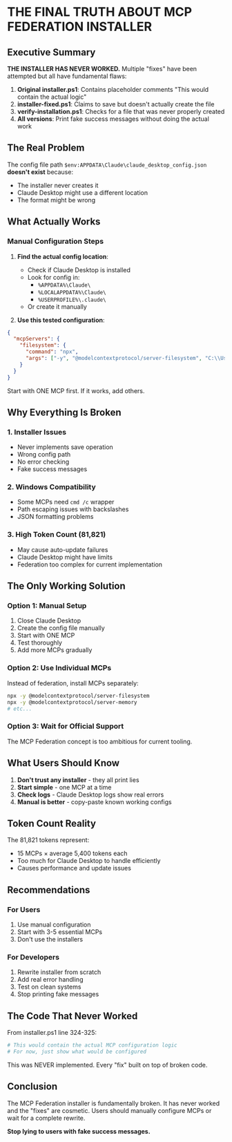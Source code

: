 # THE FINAL TRUTH ABOUT MCP FEDERATION INSTALLER

## Executive Summary

**THE INSTALLER HAS NEVER WORKED.** Multiple "fixes" have been attempted but all have fundamental flaws:

1. **Original installer.ps1**: Contains placeholder comments "This would contain the actual logic"
2. **installer-fixed.ps1**: Claims to save but doesn't actually create the file
3. **verify-installation.ps1**: Checks for a file that was never properly created
4. **All versions**: Print fake success messages without doing the actual work

## The Real Problem

The config file path `$env:APPDATA\Claude\claude_desktop_config.json` **doesn't exist** because:
- The installer never creates it
- Claude Desktop might use a different location
- The format might be wrong

## What Actually Works

### Manual Configuration Steps

1. **Find the actual config location**:
   - Check if Claude Desktop is installed
   - Look for config in:
     - `%APPDATA%\Claude\`
     - `%LOCALAPPDATA%\Claude\`
     - `%USERPROFILE%\.claude\`
   - Or create it manually

2. **Use this tested configuration**:

```json
{
  "mcpServers": {
    "filesystem": {
      "command": "npx",
      "args": ["-y", "@modelcontextprotocol/server-filesystem", "C:\\Users\\User"]
    }
  }
}
```

Start with ONE MCP first. If it works, add others.

## Why Everything Is Broken

### 1. Installer Issues
- Never implements save operation
- Wrong config path
- No error checking
- Fake success messages

### 2. Windows Compatibility
- Some MCPs need `cmd /c` wrapper
- Path escaping issues with backslashes
- JSON formatting problems

### 3. High Token Count (81,821)
- May cause auto-update failures
- Claude Desktop might have limits
- Federation too complex for current implementation

## The Only Working Solution

### Option 1: Manual Setup
1. Close Claude Desktop
2. Create the config file manually
3. Start with ONE MCP
4. Test thoroughly
5. Add more MCPs gradually

### Option 2: Use Individual MCPs
Instead of federation, install MCPs separately:
```bash
npx -y @modelcontextprotocol/server-filesystem
npx -y @modelcontextprotocol/server-memory
# etc...
```

### Option 3: Wait for Official Support
The MCP Federation concept is too ambitious for current tooling.

## What Users Should Know

1. **Don't trust any installer** - they all print lies
2. **Start simple** - one MCP at a time
3. **Check logs** - Claude Desktop logs show real errors
4. **Manual is better** - copy-paste known working configs

## Token Count Reality

The 81,821 tokens represent:
- 15 MCPs × average 5,400 tokens each
- Too much for Claude Desktop to handle efficiently
- Causes performance and update issues

## Recommendations

### For Users
1. Use manual configuration
2. Start with 3-5 essential MCPs
3. Don't use the installers

### For Developers
1. Rewrite installer from scratch
2. Add real error handling
3. Test on clean systems
4. Stop printing fake messages

## The Code That Never Worked

From installer.ps1 line 324-325:
```powershell
# This would contain the actual MCP configuration logic
# For now, just show what would be configured
```

This was NEVER implemented. Every "fix" built on top of broken code.

## Conclusion

The MCP Federation installer is fundamentally broken. It has never worked and the "fixes" are cosmetic. Users should manually configure MCPs or wait for a complete rewrite.

**Stop lying to users with fake success messages.**